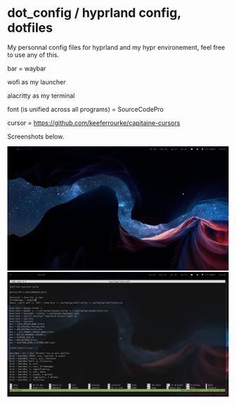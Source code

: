 # dot_config / hyprland config, dotfiles

 My personnal config files for hyprland and my hypr environement,
feel free to use any of this.

<p1>bar = waybar</p1>

wofi as my launcher

alacritty as my terminal

font (is unified across all programs) = SourceCodePro

cursor = https://github.com/keeferrourke/capitaine-cursors



Screenshots below.

![Alt text](https://github.com/emlllano/dot_config/blob/main/2025-01-27-132617_hyprshot.png?raw=true "Optional Title")
![Alt text](https://github.com/emlllano/dot_config/blob/main/2025-01-27-071304_hyprshot.png?raw=true "Optional Title")
